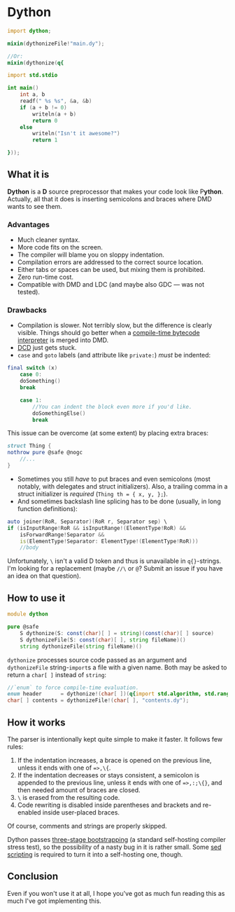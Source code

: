 Dython
======

```d
import dython;

mixin(dythonizeFile!"main.dy");

//Or:
mixin(dythonize(q{

import std.stdio

int main()
    int a, b
    readf(" %s %s", &a, &b)
    if (a + b != 0)
        writeln(a + b)
        return 0
    else
        writeln("Isn't it awesome?")
        return 1

}));
```


What it is
----------

**Dython** is a **D** source preprocessor that makes your code look like P**ython**. Actually, all
that it does is inserting semicolons and braces where DMD wants to see them.

### Advantages ###

+ Much cleaner syntax.
+ More code fits on the screen.
+ The compiler will blame you on sloppy indentation.
+ Compilation errors are addressed to the correct source location.
+ Either tabs or spaces can be used, but mixing them is prohibited.
+ Zero run-time cost.
+ Compatible with DMD and LDC (and maybe also GDC — was not tested).

### Drawbacks ###

- Compilation is slower. Not terribly slow, but the difference is clearly visible. Things should
  go better when a [compile-time bytecode interpreter][new-ctfe] is merged into DMD.
- [DCD][dcd] just gets stuck.
- `case` and `goto` labels (and attribute like `private:`) *must* be indented:

```d
final switch (x)
    case 0:
    doSomething()
    break

    case 1:
        //You can indent the block even more if you'd like.
        doSomethingElse()
        break
```

  This issue can be overcome (at some extent) by placing extra braces:

```d
struct Thing {
nothrow pure @safe @nogc
    //...
}
```

- Sometimes you still *have* to put braces and even semicolons (most notably, with delegates and
  struct initializers). Also, a trailing comma in a struct initializer is *required*
  (`Thing th = { x, y, };`).
- And sometimes backslash line splicing has to be done (usually, in long function definitions):

```d
auto joiner(RoR, Separator)(RoR r, Separator sep) \
if (isInputRange!RoR && isInputRange!(ElementType!RoR) &&
    isForwardRange!Separator &&
    is(ElementType!Separator: ElementType!(ElementType!RoR)))
    //body
```

  Unfortunately, `\` isn't a valid D token and thus is unavailable in `q{}`-strings. I'm looking for
  a replacement (maybe `//\` or `@`? Submit an issue if you have an idea on that question).

[new-ctfe]: https://dlang.org/blog/2017/04/10/the-new-ctfe-engine/
[dcd]:      https://github.com/dlang-community/DCD


How to use it
-------------

```d
module dython

pure @safe
    S dythonize(S: const(char)[ ] = string)(const(char)[ ] source)
    S dythonizeFile(S: const(char)[ ], string fileName)()
    string dythonizeFile(string fileName)()
```

`dythonize` processes source code passed as an argument and `dythonizeFile` string-`import`s a file
with a given name. Both may be asked to return a `char[ ]` instead of `string`:

```d
//`enum` to force compile-time evaluation.
enum header      = dythonize!(char[ ])(q{import std.algorithm, std.range});
char[ ] contents = dythonizeFile!(char[ ], "contents.dy");
```


How it works
------------

The parser is intentionally kept quite simple to make it faster. It follows few rules:

1. If the indentation increases, a brace is opened on the previous line, unless it ends with one of
   `=>,\{`.
2. If the indentation decreases or stays consistent, a semicolon is appended to the previous line,
   unless it ends with one of `=>,:;\{}`, and then needed amount of braces are closed.
3. `\` is erased from the resulting code.
4. Code rewriting is disabled inside parentheses and brackets and re-enabled inside user-placed
   braces.

Of course, comments and strings are properly skipped.

Dython passes [three-stage bootstrapping][dython3] (a standard self-hosting compiler stress test),
so the possibility of a nasty bug in it is rather small. Some [sed scripting][preprocess.sh] is
required to turn it into a self-hosting one, though.

[dython3]:       https://github.com/SirNickolas/Dython/blob/master/test/dython3.d
[preprocess.sh]: https://github.com/SirNickolas/Dython/blob/master/test/preprocess.sh


Conclusion
----------

Even if you won't use it at all, I hope you've got as much fun reading this as much I've got
implementing this.
